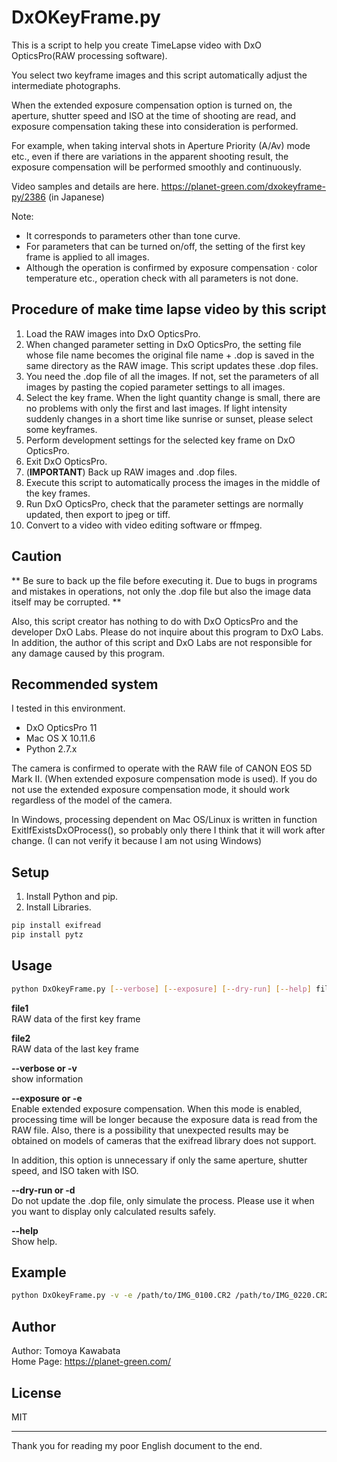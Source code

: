 # DxOKeyFrame.py #

This is a script to help you create TimeLapse video with DxO OpticsPro(RAW processing software).

You select two keyframe images and this script automatically adjust the intermediate photographs.

When the extended exposure compensation option is turned on, the aperture, shutter speed and ISO at the time of shooting are read, and exposure compensation taking these into consideration is performed.

For example, when taking interval shots in Aperture Priority (A/Av) mode etc., even if there are variations in the apparent shooting result, the exposure compensation will be performed smoothly and continuously.

Video samples and details are here.
https://planet-green.com/dxokeyframe-py/2386 (in Japanese)

Note:
+ It corresponds to parameters other than tone curve.
+ For parameters that can be turned on/off, the setting of the first key frame is applied to all images.
+ Although the operation is confirmed by exposure compensation · color temperature etc., operation check with all parameters is not done.


## Procedure of make time lapse video by this script ##

1. Load the RAW images into DxO OpticsPro.
2. When changed parameter setting in DxO OpticsPro, the setting file whose file name becomes the original file name + .dop is saved in the same directory as the RAW image. This script updates these .dop files.
3. You need the .dop file of all the images. If not, set the parameters of all images by pasting the copied parameter settings to all images.
4. Select the key frame. When the light quantity change is small, there are no problems with only the first and last images. If light intensity suddenly changes in a short time like sunrise or sunset, please select some keyframes.
5. Perform development settings for the selected key frame on DxO OpticsPro.
6. Exit DxO OpticsPro.
6. (**IMPORTANT**) Back up RAW images and .dop files.
7. Execute this script to automatically process the images in the middle of the key frames.
8. Run DxO OpticsPro, check that the parameter settings are normally updated, then export to jpeg or tiff.
9. Convert to a video with video editing software
 or ffmpeg.


## Caution ##
**
Be sure to back up the file before executing it.
Due to bugs in programs and mistakes in operations, not only the .dop file but also the image data itself may be corrupted. **

Also, this script creator has nothing to do with DxO OpticsPro and the developer DxO Labs.
Please do not inquire about this program to DxO Labs.
In addition, the author of this script and DxO Labs are not responsible for any damage caused by this program.


## Recommended system ##
I tested in this environment.
+ DxO OpticsPro 11
+ Mac OS X 10.11.6
+ Python 2.7.x

The camera is confirmed to operate with the RAW file of CANON EOS 5D Mark II. (When extended exposure compensation mode is used).
If you do not use the extended exposure compensation mode, it should work regardless of the model of the camera.

In Windows, processing dependent on Mac OS/Linux is written in function ExitIfExistsDxOProcess(), so probably only there
I think that it will work after change.
(I can not verify it because I am not using Windows)


## Setup ##

 1. Install Python and pip.
 2. Install Libraries.
```bash
pip install exifread
pip install pytz
```


## Usage ##

```bash
python DxOkeyFrame.py [--verbose] [--exposure] [--dry-run] [--help] file1 file2
```
**file1**  
RAW data of the first key frame

**file2**  
RAW data of the last key frame

**--verbose or -v**  
show information

**--exposure or -e**  
Enable extended exposure compensation.
When this mode is enabled, processing time will be longer because the exposure data is read from the RAW file.
Also, there is a possibility that unexpected results may be obtained on models of cameras that the exifread library does not support.

In addition, this option is unnecessary if only the same aperture, shutter speed, and ISO taken with ISO.

**--dry-run or -d**  
Do not update the .dop file, only simulate the process. Please use it when you want to display only calculated results safely.

**--help**  
Show help.


## Example ##
```bash
python DxOkeyFrame.py -v -e /path/to/IMG_0100.CR2 /path/to/IMG_0220.CR2
```  

## Author ##

Author: Tomoya Kawabata   
Home Page: https://planet-green.com/  

## License ##
MIT

-----
Thank you for reading my poor English document to the end.
